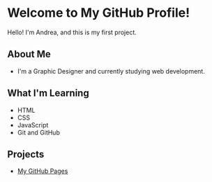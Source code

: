 # Welcome to My GitHub Profile!

Hello! I'm Andrea, and this is my first project.

## About Me
- I'm a Graphic Designer and currently studying web development. 

## What I'm Learning
- HTML
- CSS
- JavaScript
- Git and GitHub

## Projects
- [My GitHub Pages](https://anbe2416.github.io) 

